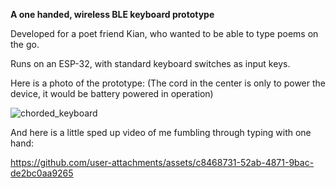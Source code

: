 **A one handed, wireless BLE keyboard prototype**

Developed for a poet friend Kian, who wanted to be able to type poems on the go.

Runs on an ESP-32, with standard keyboard switches as input keys.

Here is a photo of the prototype: (The cord in the center is only to power the device, it would be battery powered in operation)

![chorded_keyboard](https://github.com/user-attachments/assets/e37bb562-33d1-4282-bbb4-034b961576d8)

And here is a little sped up video of me fumbling through typing with one hand:

https://github.com/user-attachments/assets/c8468731-52ab-4871-9bac-de2bc0aa9265

